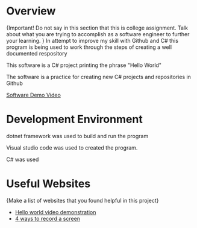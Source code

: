 
# Overview

{Important!  Do not say in this section that this is college assignment.  Talk about what you are trying to accomplish as a software engineer to further your learning. }
In attempt to improve my skill with Github and C# this program is being used to work through the steps of creating a well documented respository


This software is a C# project printing the phrase "Hello World"


 The software is a practice for creating new C# projects and repositories in Github


[Software Demo Video](https://youtu.be/d9ZarnzH92U)

# Development Environment


dotnet framework was used to build and run the program

Visual studio code was used to created the program. 

C# was used
# Useful Websites

{Make a list of websites that you found helpful in this project}
* [Hello world video demonstration](https://video.byui.edu/media/t/1_zyyx43ke)
* [4 ways to record a screen](movavi.com/learning-portal/record-screen-windows-10-with-audio.html)